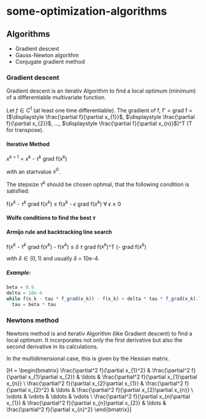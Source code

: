 # some-optimization-algorithms

## Algorithms
- Gradient descent
- Gauss-Newton algorithm
- Conjugate gradient method

### Gradient descent
Gradient descent is an iterativ Algorithm to find a local optimum (minimum) of a differentiable multivariate function.

Let $f \in C^{1}$ (at least one time differentiable). The gradient of f, f' = grad f = ($\displaystyle \frac{\partial f}{\partial x_{1}}$, $\displaystyle \frac{\partial f}{\partial x_{2}}$, ..., $\displaystyle \frac{\partial f}{\partial x_{n}}$)^T (T for transpose).

#### Iterative Method

$x^{k + 1}$ = $x^{k}$ - $\tau^{k}$ grad f($x^{k}$)

with an startvalue $x^{0}$.

The stepsize $\tau^{k}$ should be chosen optimal, that the following condition is satisfied:

f($x^k$ - $\tau^k$ grad f($x^k$) $\leq$ f($x^k$ - $\epsilon$ grad f($x^k$) $\forall$ $\epsilon$ $\geq$ 0

#### Wolfe conditions to find the best $\tau$

#### Armijo rule and backtracking line search

f($x^k$ - $\tau^k$ grad f($x^k$) - f($x^k$) $\leq$ $\delta$ $\tau$ grad f($x^k$)^T (- grad f($x^k$)

with $\delta \in (0, 1)$ and usually $\delta$ = 10e-4.

##### Example:

```js
beta = 0.9
delta = 10e-4
while f(x_k - tau * f_grad(x_k)) - f(x_k) > delta * tau * f_grad(x_k).T * f_grad(x_k)
  tau = beta * tau
```

### Newtons method
Newtons method is and iterativ Algorithm (like Gradient descent) to find a local optimum. It incorporates not only the first derivative but also the second derivative in its calculations.

In the multidimensional case, this is given by the Hessian matrix.

\[H = \begin{bmatrix}
\frac{\partial^2 f}{\partial x_{1}^2} & \frac{\partial^2 f}{\partial x_{1}\partial x_{2}} & \ldots & \frac{\partial^2 f}{\partial x_{1}\partial x_{n}} \\
\frac{\partial^2 f}{\partial x_{2}\partial x_{1}} & \frac{\partial^2 f}{\partial x_{2}^2} & \ldots & \frac{\partial^2 f}{\partial x_{2}\partial x_{n}} \\
\vdots & \vdots & \ddots & \vdots \\
\frac{\partial^2 f}{\partial x_{n}\partial x_{1}} & \frac{\partial^2 f}{\partial x_{n}\partial x_{2}} & \ldots & \frac{\partial^2 f}{\partial x_{n}^2}
\end{bmatrix}\]



